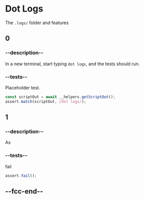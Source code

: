 # Dot Logs

The `.logs/` folder and features

## 0

### --description--

In a new terminal, start typing `dot logs`, and the tests should run.

### --tests--

Placeholder test.

```js
const scriptOut = await __helpers.getScriptOut();
assert.match(scriptOut, /dot logs/);
```

## 1

### --description--

As

### --tests--

fail

```js
assert.fail();
```

## --fcc-end--
